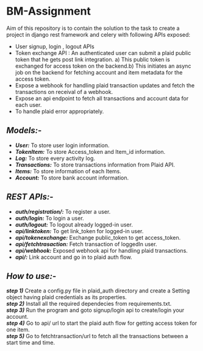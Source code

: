 # BM-Assignment <br/>
Aim of this repository is to contain the solution to the task to create a project in django rest framework and celery with following APIs exposed:
* User signup, login , logout APIs
* Token exchange API : An authenticated user can submit a plaid public token that he gets post link integration. a) This public token is exchanged for access token on the backend.b) This initiates an async job on the backend for fetching account and item metadata for the access token.
* Expose a webhook for handling plaid transaction updates and fetch the transactions on receival of a webhook.
* Expose an api endpoint to fetch all transactions and account data for each user.
* To handle plaid error appropriately.

## ***Models:-***
* ***User:*** To store user login information.
* ***TokenItem:*** To store Access_token and Item_id information.
* ***Log:*** To store every activity log.
* ***Transactions:*** To store transactions information from Plaid API.
* ***Items:*** To store information of each Items.
* ***Account:*** To store bank account information.

## ***REST APIs:-***
* ***auth/registration/:*** To register a user.
* ***auth/login:*** To login a user.
* ***auth/logout:*** To logout already logged-in user.
* ***api/linktoken:*** To get link_token for logged-in user.
* ***api/tokenexchange:*** Exchange public_token to get access_token.
* ***api/fetchtrasaction:*** Fetch transaction of loggedIn user.
* ***api/webhook:*** Exposed webhook api for handling plaid transactions.
* ***api/:***  Link account and go in to plaid auth flow.

## ***How to use:-***
***step 1)*** Create a config.py file in plaid_auth directory and create a Setting object having plaid credentials as its properties.<br/>
***step 2)*** Install all the required dependecies from requirements.txt.<br/>
***step 3)*** Run the program and goto signup/login api to create/login your account.<br/>
***step 4)*** Go to api/ url to start the plaid auth flow for getting access token for one item.<br/>
***step 5)*** Go to fetchtransaction/url to fetch all the transactions between a start time and time.<br/>
